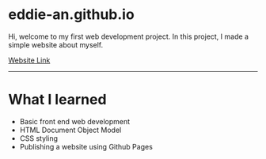# eddie-an.github.io
Hi, welcome to my first web development project. In this project, I made a simple website about myself.

[Website Link](https://eddie-an.github.io/)

---

# What I learned
* Basic front end web development
* HTML Document Object Model
* CSS styling
* Publishing a website using Github Pages

